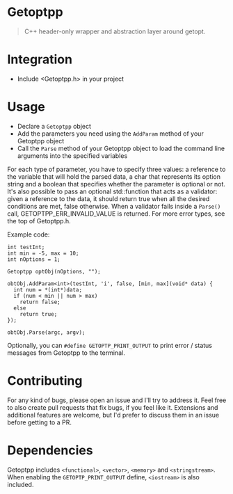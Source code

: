 # Getoptpp
> C++ header-only wrapper and abstraction layer around getopt.

# Integration
- Include <Getoptpp.h> in your project

# Usage
- Declare a `Getoptpp` object
- Add the parameters you need using the `AddParam` method of your Getoptpp object
- Call the `Parse` method of your Getoptpp object to load the command line arguments into the specified variables

For each type of parameter, you have to specify three values: a reference to the variable that will hold the parsed data, a char that represents 
its option string and a boolean that specifies whether the parameter is optional or not. It's also possible to pass an optional std::function that 
acts as a validator: given a reference to the data, it should return true when all the desired conditions are met, false otherwise. 
When a validator fails inside a `Parse()` call, GETOPTPP_ERR_INVALID_VALUE is returned. For more error types, see the top of Getoptpp.h. 

Example code:

```
int testInt;
int min = -5, max = 10;
int nOptions = 1;

Getoptpp optObj(nOptions, "");

obtObj.AddParam<int>(testInt, 'i', false, [min, max](void* data) {
  int num = *(int*)data;
  if (num < min || num > max)
    return false;
  else
    return true;
});

obtObj.Parse(argc, argv);
```

Optionally, you can `#define GETOPTP_PRINT_OUTPUT` to print error / status messages from Getoptpp to the terminal.

# Contributing
For any kind of bugs, please open an issue and I'll try to address it. Feel free to also create pull requests that fix bugs, if you feel like it. Extensions and additional features are welcome, but I'd prefer to discuss them in an issue before getting to a PR.

# Dependencies
Getoptpp includes `<functional>`, `<vector>`, `<memory>` and `<stringstream>`. When enabling the `GETOPTP_PRINT_OUTPUT` define, `<iostream>` is also included.
